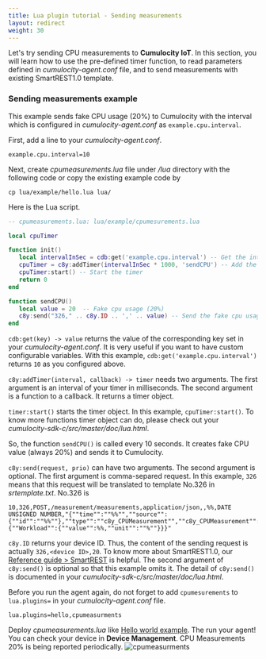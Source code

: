 ```yaml
---
title: Lua plugin tutorial - Sending measurements
layout: redirect
weight: 30
---
```


Let's try sending CPU measurements to **Cumulocity IoT**. In this section, you will learn how to use the pre-defined timer function, to read parameters defined in _cumulocity-agent.conf_ file, and to send measurements with existing SmartREST1.0 template.

### Sending measurements example
This example sends fake CPU usage (20%) to Cumulocity with the interval which is configured in _cumulocity-agent.conf_ as `example.cpu.interval`.

First, add a line to your _cumulocity-agent.conf_.
```shell
example.cpu.interval=10
```

Next, create _cpumeasurements.lua_ file under _/lua_ directory with the following code or copy the existing example code by
```shell
cp lua/example/hello.lua lua/
```

Here is the Lua script.
```lua
-- cpumeasurements.lua: lua/example/cpumesurements.lua

local cpuTimer

function init()
   local intervalInSec = cdb:get('example.cpu.interval') -- Get the interval from cumulocity-agent.conf
   cpuTimer = c8y:addTimer(intervalInSec * 1000, 'sendCPU') -- Add the timer to agent scheduler
   cpuTimer:start() -- Start the timer
   return 0
end

function sendCPU()
   local value = 20  -- Fake cpu usage (20%)
   c8y:send("326," .. c8y.ID .. ',' .. value) -- Send the fake cpu usage to Cumulocity as measurments
end
```

`cdb:get(key) -> value` returns the value of the corresponding key set in your _cumulocity-agent.conf_. It is very useful if you want to have custom configurable variables. With this example, `cdb:get('example.cpu.interval')` returns `10` as you configured above.

`c8y:addTimer(interval, callback) -> timer` needs two arguments. The first argument is an interval of your timer in milliseconds. The second argument is a function to a callback. It returns a timer object.

`timer:start()` starts the timer object. In this example, `cpuTimer:start()`. To know more functions timer object can do, please check out your _cumulocity-sdk-c/src/master/doc/lua.html_.

So, the function `sendCPU()` is called every 10 seconds. It creates fake CPU value (always 20%) and sends it to Cumulocity.

`c8y:send(request, prio)` can have two arguments. The second argument is optional. The first argument is comma-separed request. In this example, `326` means that this request will be translated to template No.326 in _srtemplate.txt_. No.326 is
```plain
10,326,POST,/measurement/measurements,application/json,,%%,DATE UNSIGNED NUMBER,"{""time"":""%%"",""source"":{""id"":""%%""},""type"":""c8y_CPUMeasurement"",""c8y_CPUMeasurement"":{""Workload"":{""value"":%%,""unit"":""%""}}}"
```
`c8y.ID` returns your device ID. Thus, the content of the sending request is actually `326,<device ID>,20`. To know more about SmartREST1.0, our [Reference guide > SmartREST](/reference/smartrest/) is helpful. The second argument of `c8y:send()` is optional so that this example omits it. The detail of `c8y:send()` is documented in your _cumulocity-sdk-c/src/master/doc/lua.html_.

Before you run the agent again, do not forget to add `cpumesurements` to `lua.plugins=` in your _cumulocity-agent.conf_ file.
```shell
lua.plugins=hello,cpumeasurments
```
Deploy _cpumeasurements.lua_ like [Hello world example](./#hello-world-example). The run your agent! You can check your device in **Device Management**. CPU Measurements 20% is being reported periodically.
![cpumeasurments](/images/device-sdk/cpumeasurements.png)
